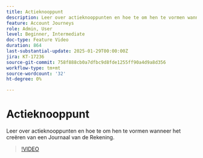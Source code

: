 ```yaml
---
title: Actieknooppunt
description: Leer over actieknooppunten en hoe te om hen te vormen wanneer het creëren van een Journaal van de Rekening.
feature: Account Journeys
role: Admin, User
level: Beginner, Intermediate
doc-type: Feature Video
duration: 864
last-substantial-update: 2025-01-29T00:00:00Z
jira: KT-17236
source-git-commit: 758f888cb0a7dfbc9d8fde1255ff90a4d9a8d356
workflow-type: tm+mt
source-wordcount: '32'
ht-degree: 0%

---
```



# Actieknooppunt

Leer over actieknooppunten en hoe te om hen te vormen wanneer het creëren van een Journaal van de Rekening.

>[!VIDEO](https://video.tv.adobe.com/v/3443207/?learn=on&enablevpops)
